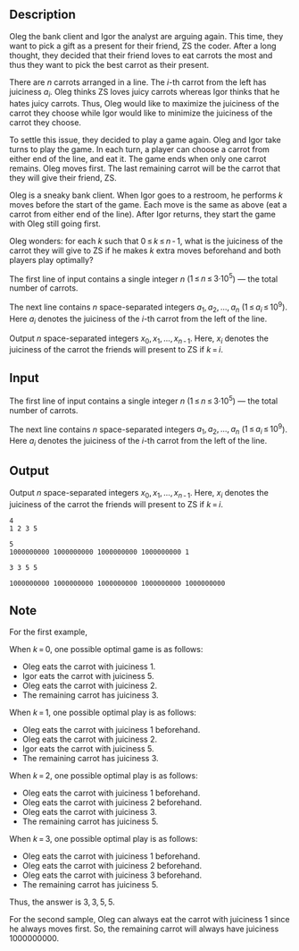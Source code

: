 ## Description

<div><p>Oleg the bank client and Igor the analyst are arguing again. This time, they want to pick a gift as a present for their friend, ZS the coder. After a long thought, they decided that their friend loves to eat carrots the most and thus they want to pick the best carrot as their present.</p><p>There are <span class="tex-span"><i>n</i></span> carrots arranged in a line. The <span class="tex-span"><i>i</i></span>-th carrot from the left has juiciness <span class="tex-span"><i>a</i><sub class="lower-index"><i>i</i></sub></span>. Oleg thinks ZS loves juicy carrots whereas Igor thinks that he hates juicy carrots. Thus, Oleg would like to maximize the juiciness of the carrot they choose while Igor would like to minimize the juiciness of the carrot they choose.</p><p>To settle this issue, they decided to play a game again. Oleg and Igor take turns to play the game. In each turn, a player can choose a carrot from either end of the line, and eat it. The game ends when only one carrot remains. Oleg moves first. The last remaining carrot will be the carrot that they will give their friend, ZS.</p><p>Oleg is a sneaky bank client. When Igor goes to a restroom, he performs <span class="tex-span"><i>k</i></span> moves before the start of the game. Each move is the same as above (eat a carrot from either end of the line). After Igor returns, they start the game with Oleg still going first. </p><p>Oleg wonders: for each <span class="tex-span"><i>k</i></span> such that <span class="tex-span">0 ≤ <i>k</i> ≤ <i>n</i> - 1</span>, what is the juiciness of the carrot they will give to ZS if he makes <span class="tex-span"><i>k</i></span> extra moves beforehand and both players play optimally?</p></div><div class="input-specification"><p>The first line of input contains a single integer <span class="tex-span"><i>n</i></span> (<span class="tex-span">1 ≤ <i>n</i> ≤ 3·10<sup class="upper-index">5</sup></span>)&nbsp;— the total number of carrots.</p><p>The next line contains <span class="tex-span"><i>n</i></span> space-separated integers <span class="tex-span"><i>a</i><sub class="lower-index">1</sub>, <i>a</i><sub class="lower-index">2</sub>, ..., <i>a</i><sub class="lower-index"><i>n</i></sub></span> (<span class="tex-span">1 ≤ <i>a</i><sub class="lower-index"><i>i</i></sub> ≤ 10<sup class="upper-index">9</sup></span>). Here <span class="tex-span"><i>a</i><sub class="lower-index"><i>i</i></sub></span> denotes the juiciness of the <span class="tex-span"><i>i</i></span>-th carrot from the left of the line.</p></div><div class="output-specification"><p>Output <span class="tex-span"><i>n</i></span> space-separated integers <span class="tex-span"><i>x</i><sub class="lower-index">0</sub>, <i>x</i><sub class="lower-index">1</sub>, ..., <i>x</i><sub class="lower-index"><i>n</i> - 1</sub></span>. Here, <span class="tex-span"><i>x</i><sub class="lower-index"><i>i</i></sub></span> denotes the juiciness of the carrot the friends will present to ZS if <span class="tex-span"><i>k</i> = <i>i</i></span>.</p></div>

## Input

<p>The first line of input contains a single integer <span class="tex-span"><i>n</i></span> (<span class="tex-span">1 ≤ <i>n</i> ≤ 3·10<sup class="upper-index">5</sup></span>)&nbsp;— the total number of carrots.</p><p>The next line contains <span class="tex-span"><i>n</i></span> space-separated integers <span class="tex-span"><i>a</i><sub class="lower-index">1</sub>, <i>a</i><sub class="lower-index">2</sub>, ..., <i>a</i><sub class="lower-index"><i>n</i></sub></span> (<span class="tex-span">1 ≤ <i>a</i><sub class="lower-index"><i>i</i></sub> ≤ 10<sup class="upper-index">9</sup></span>). Here <span class="tex-span"><i>a</i><sub class="lower-index"><i>i</i></sub></span> denotes the juiciness of the <span class="tex-span"><i>i</i></span>-th carrot from the left of the line.</p>

## Output

<p>Output <span class="tex-span"><i>n</i></span> space-separated integers <span class="tex-span"><i>x</i><sub class="lower-index">0</sub>, <i>x</i><sub class="lower-index">1</sub>, ..., <i>x</i><sub class="lower-index"><i>n</i> - 1</sub></span>. Here, <span class="tex-span"><i>x</i><sub class="lower-index"><i>i</i></sub></span> denotes the juiciness of the carrot the friends will present to ZS if <span class="tex-span"><i>k</i> = <i>i</i></span>.</p>





```input1
4
1 2 3 5

```




```input2
5
1000000000 1000000000 1000000000 1000000000 1

```




```output1
3 3 5 5

```




```output2
1000000000 1000000000 1000000000 1000000000 1000000000

```



## Note

<p>For the first example, </p><p>When <span class="tex-span"><i>k</i> = 0</span>, one possible optimal game is as follows:</p><ul><li> Oleg eats the carrot with juiciness <span class="tex-span">1</span>.</li><li> Igor eats the carrot with juiciness <span class="tex-span">5</span>.</li><li> Oleg eats the carrot with juiciness <span class="tex-span">2</span>.</li><li> The remaining carrot has juiciness <span class="tex-span">3</span>.</li></ul><p>When <span class="tex-span"><i>k</i> = 1</span>, one possible optimal play is as follows:</p><ul><li> Oleg eats the carrot with juiciness <span class="tex-span">1</span> beforehand.</li><li> Oleg eats the carrot with juiciness <span class="tex-span">2</span>.</li><li> Igor eats the carrot with juiciness <span class="tex-span">5</span>.</li><li> The remaining carrot has juiciness <span class="tex-span">3</span>.</li></ul><p>When <span class="tex-span"><i>k</i> = 2</span>, one possible optimal play is as follows:</p><ul><li> Oleg eats the carrot with juiciness <span class="tex-span">1</span> beforehand.</li><li> Oleg eats the carrot with juiciness <span class="tex-span">2</span> beforehand.</li><li> Oleg eats the carrot with juiciness <span class="tex-span">3</span>.</li><li> The remaining carrot has juiciness <span class="tex-span">5</span>.</li></ul><p>When <span class="tex-span"><i>k</i> = 3</span>, one possible optimal play is as follows:</p><ul><li> Oleg eats the carrot with juiciness <span class="tex-span">1</span> beforehand.</li><li> Oleg eats the carrot with juiciness <span class="tex-span">2</span> beforehand.</li><li> Oleg eats the carrot with juiciness <span class="tex-span">3</span> beforehand.</li><li> The remaining carrot has juiciness <span class="tex-span">5</span>.</li></ul><p>Thus, the answer is <span class="tex-span">3, 3, 5, 5</span>.</p><p>For the second sample, Oleg can always eat the carrot with juiciness <span class="tex-span">1</span> since he always moves first. So, the remaining carrot will always have juiciness <span class="tex-span">1000000000</span>.</p>
